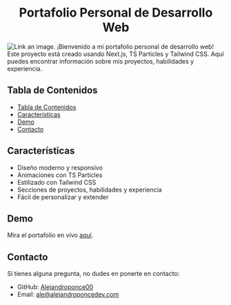 <center> <h1> Portafolio Personal de Desarrollo Web</h1> </center>

![Link an image.](/api.png )
¡Bienvenido a mi portafolio personal de desarrollo web! Este proyecto está creado usando Next.js, TS Particles y Tailwind CSS. Aquí puedes encontrar información sobre mis proyectos, habilidades y experiencia.

## Tabla de Contenidos
- [Tabla de Contenidos](#tabla-de-contenidos)
- [Características](#características)
- [Demo](#demo)
- [Contacto](#contacto)

## Características

- Diseño moderno y responsivo
- Animaciones con TS Particles
- Estilizado con Tailwind CSS
- Secciones de proyectos, habilidades y experiencia
- Fácil de personalizar y extender

## Demo

Mira el portafolio en vivo [aquí](https://portfolio-ract.vercel.app/).



## Contacto

Si tienes alguna pregunta, no dudes en ponerte en contacto:

- GitHub: [Alejandroponce00](https://github.com/alejandroponce00)
- Email: ale@alejandroponcedev.com

